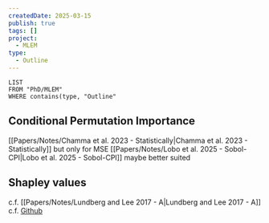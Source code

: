 ```yaml
---
createdDate: 2025-03-15
publish: true
tags: []
project:
  - MLEM
type:
  - Outline
---
```

```dataview
LIST
FROM "PhD/MLEM"
WHERE contains(type, "Outline"
```



## Conditional Permutation Importance
[[Papers/Notes/Chamma et al. 2023 - Statistically|Chamma et al. 2023 - Statistically]] but only for MSE
[[Papers/Notes/Lobo et al. 2025 - Sobol-CPI|Lobo et al. 2025 - Sobol-CPI]] maybe better suited
## Shapley values
c.f. [[Papers/Notes/Lundberg and Lee 2017 - A|Lundberg and Lee 2017 - A]]
c.f. [Github](https://github.com/shap/shap)

